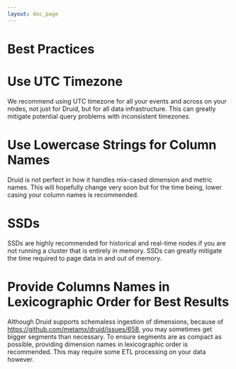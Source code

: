 ```yaml
---
layout: doc_page
---
```


Best Practices
==============

# Use UTC Timezone

We recommend using UTC timezone for all your events and across on your nodes, not just for Druid, but for all data infrastructure. This can greatly mitigate potential query problems with inconsistent timezones.

# Use Lowercase Strings for Column Names

Druid is not perfect in how it handles mix-cased dimension and metric names. This will hopefully change very soon but for the time being, lower casing your column names is recommended.

# SSDs

SSDs are highly recommended for historical and real-time nodes if you are not running a cluster that is entirely in memory. SSDs can greatly mitigate the time required to page data in and out of memory.
 
# Provide Columns Names in Lexicographic Order for Best Results

Although Druid supports schemaless ingestion of dimensions, because of https://github.com/metamx/druid/issues/658, you may sometimes get bigger segments than necessary. To ensure segments are as compact as possible, providing dimension names in lexicographic order is recommended. This may require some ETL processing on your data however. 
 
